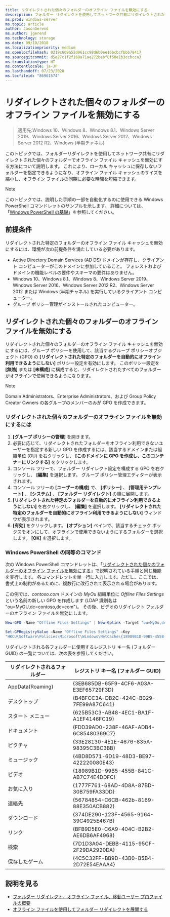 ```yaml
---
title: リダイレクトされた個々のフォルダーのオフライン ファイルを無効にする
description: フォルダー リダイレクトを使用してネットワーク共有にリダイレクトされた個々のフォルダーでオフライン ファイル キャッシュを無効にする方法。
ms.prod: windows-server
ms.topic: article
author: JasonGerend
ms.author: jgerend
ms.technology: storage
ms.date: 09/10/2018
ms.localizationpriority: medium
ms.openlocfilehash: 0219c669a52d961cc98d6b0ee16bcbcfbbb78417
ms.sourcegitcommit: d5e27c1f2f168a71ae272bebf8f50e1b3ccbcca3
ms.translationtype: HT
ms.contentlocale: ja-JP
ms.lasthandoff: 07/23/2020
ms.locfileid: "86961574"
---
```

# <a name="disable-offline-files-on-individual-redirected-folders"></a>リダイレクトされた個々のフォルダーのオフライン ファイルを無効にする

>適用先:Windows 10、Windows 8、Windows 8.1、Windows Server 2019、Windows Server 2016、Windows Server 2012、Windows Server 2012 R2、Windows (半期チャネル)

このトピックでは、フォルダーリダイレクトを使用してネットワーク共有にリダイレクトされた個々のフォルダーでオフライン ファイル キャッシュを無効にする方法について説明します。 これにより、ローカル キャッシュに保存しないフォルダーを指定できるようになり、オフライン ファイル キャッシュのサイズを縮小し、オフライン ファイルの同期に必要な時間を短縮できます。

>[!NOTE]
>このトピックでは、説明した手順の一部を自動化するのに使用できる Windows PowerShell コマンドレットのサンプルを示します。 詳細については、「[Windows PowerShell の基礎](/powershell/scripting/getting-started/fundamental/windows-powershell-basics?view=powershell-6)」を参照してください。

## <a name="prerequisites"></a>前提条件

リダイレクトされた特定のフォルダーのオフライン ファイル キャッシュを無効にするには、環境が次の前提条件を満たしている必要があります。

- Active Directory Domain Services (AD DS) ドメインが存在し、クライアント コンピューターがこのドメインに参加していること。 フォレストおよびドメインの機能レベルの要件やスキーマの要件はありません。
- Windows 10、Windows 8.1、Windows 8、Windows Server 2019、Windows Server 2016、Windows Server 2012 R2、Windows Server 2012 または Windows (半期チャネル) を実行しているクライアント コンピューター。
- グループ ポリシー管理がインストールされたコンピューター。

## <a name="disabling-offline-files-on-individual-redirected-folders"></a>リダイレクトされた個々のフォルダーのオフライン ファイルを無効にする

リダイレクトされた個々のフォルダーのオフライン ファイル キャッシュを無効にするには、グループ ポリシーを使用して、該当するグループ ポリシーオブジェクト (GPO) の **[リダイレクトされた特定のフォルダーを自動的にオフライン利用できるようにしない]** ポリシー設定を有効にします。 このポリシー設定を **[無効]** または **[未構成]** に構成すると、リダイレクトされたすべてのフォルダーがオフラインで使用できるようになります。

>[!NOTE]
>Domain Administrators、Enterprise Administrators、および Group Policy Creator Owners の各グループのメンバーのみが GPO を作成できます。

### <a name="to-disable-offline-files-on-specific-redirected-folders"></a>リダイレクトされた個々のフォルダーのオフライン ファイルを無効にするには

1. **[グループ ポリシーの管理]** を開きます。
2. 必要に応じて、リダイレクトされたフォルダーをオフライン利用できないユーザーを指定する新しい GPO を作成するには、該当するドメインまたは組織単位 (OU) を右クリックし、 **[このドメインに GPO を作成し、このコンテナーにリンクする]** をクリックします。
3. コンソール ツリーで、フォルダー リダイレクト設定を構成する GPO を右クリックし、 **[編集]** を選択します。 グループ ポリシー管理エディターが表示されます。
4. コンソール ツリーの **[ユーザーの構成]** で、 **[ポリシー]** 、 **[管理用テンプレート]** 、 **[システム]** 、 **[フォルダー リダイレクト]** の順に展開します。
5. **[リダイレクトされた特定のフォルダーを自動的にオフライン利用できるようにしない]** を右クリックし、 **[編集]** を選択します。 **[リダイレクトされた特定のフォルダーを自動的にオフライン利用できるようにしない]** ウィンドウが表示されます。
6. **[有効]** をクリックします。 **[オプション]** ペインで、該当するチェック ボックスをオンにして、オフラインで使用できないようにするフォルダーを選択します。 **[OK]** を選択します。

### <a name="windows-powershell-equivalent-commands"></a>Windows PowerShell の同等のコマンド

次の Windows PowerShell コマンドレットは、「[リダイレクトされた個々のフォルダーのオフライン ファイルを無効にする](#disabling-offline-files-on-individual-redirected-folders)」で説明されている手順と同じ機能を実行します。 各コマンドレットを単一行に入力します。ただし、ここでは、書式上の制約があるために、複数行に改行されて表示される場合があります。

この例では、*contoso.com* ドメインの *MyOu* 組織単位に *Offline Files Settings* という名前の新しい GPO を作成します (LDAP 識別名は "ou=MyOU,dc=contoso,dc=com")。 その後、ビデオのリダイレクト フォルダーのオフライン ファイルを無効にします。

```PowerShell
New-GPO -Name "Offline Files Settings" | New-Gplink -Target "ou=MyOu,dc=contoso,dc=com" -LinkEnabled Yes

Set-GPRegistryValue –Name "Offline Files Settings" –Key
"HKCU\Software\Policies\Microsoft\Windows\NetCache\{18989B1D-99B5-455B-841C-AB7C74E4DDFC}" -ValueName DisableFRAdminPinByFolder –Type DWORD –Value 1
```

リダイレクトされる各フォルダーに使用するレジストリ キー名 (フォルダー GUID) の一覧については、次の表を参照してください。

|リダイレクトされるフォルダー|レジストリ キー名 (フォルダー GUID)|
|---|---|
|AppData(Roaming)|{3EB685DB-65F9-4CF6-A03A-E3EF65729F3D}|
|デスクトップ|{B4BFCC3A-DB2C-424C-B029-7FE99A87C641}|
|スタート メニュー|{625B53C3-AB48-4EC1-BA1F-A1EF4146FC19}|
|ドキュメント|{FDD39AD0-238F-46AF-ADB4-6C85480369C7}|
|ピクチャ|{33E28130-4E1E-4676-835A-98395C3BC3BB}|
|ミュージック|{4BD8D571-6D19-48D3-BE97-422220080E43}|
|ビデオ|{18989B1D-99B5-455B-841C-AB7C74E4DDFC}|
|お気に入り|{1777F761-68AD-4D8A-87BD-30B759FA33DD}|
|連絡先|{56784854-C6CB-462b-8169-88E350ACB882}|
|ダウンロード|{374DE290-123F-4565-9164-39C4925E467B}|
|リンク|{BFB9D5E0-C6A9-404C-B2B2-AE6DB6AF4968}|
|検索|{7D1D3A04-DEBB-4115-95CF-2F29DA2920DA}|
|保存したゲーム|{4C5C32FF-BB9D-43B0-B5B4-2D72E54EAAA4}|

## <a name="more-information"></a>説明を見る

- [フォルダー リダイレクト、オフライン ファイル、移動ユーザー プロファイルの概要](folder-redirection-rup-overview.md)
- [オフライン ファイルを使用してフォルダー リダイレクトを展開する](deploy-folder-redirection.md)
